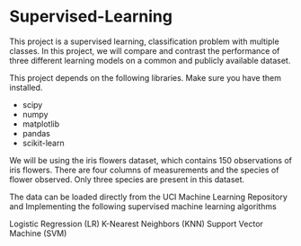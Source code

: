 # Supervised-Learning
This project is a supervised learning, classification problem with multiple classes.  In this project, we will compare and contrast the performance of three different learning models on a common and publicly available dataset.

This project depends on the following libraries.  Make sure you have them installed.

* scipy
* numpy
* matplotlib
* pandas
* scikit-learn



We will be using the iris flowers dataset, which contains 150 observations of iris flowers. There are four columns of measurements and the species of flower observed.  Only three species are present in this dataset.

The data can be loaded directly from the UCI Machine Learning Repository and Implementing the following supervised machine learning algorithms

Logistic Regression (LR)
K-Nearest Neighbors (KNN)
Support Vector Machine (SVM)
